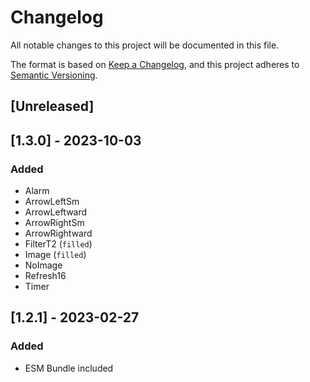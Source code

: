 # Changelog

All notable changes to this project will be documented in this file.

The format is based on [Keep a Changelog](https://keepachangelog.com/en/1.0.0/),
and this project adheres to [Semantic Versioning](https://semver.org/spec/v2.0.0.html).

## [Unreleased]

## [1.3.0] - 2023-10-03

### Added

- Alarm
- ArrowLeftSm
- ArrowLeftward
- ArrowRightSm
- ArrowRightward
- FilterT2 (`filled`)
- Image (`filled`)
- NoImage
- Refresh16
- Timer

## [1.2.1] - 2023-02-27

### Added

- ESM Bundle included
